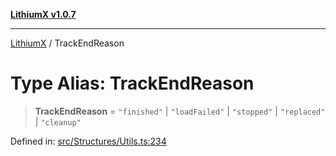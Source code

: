 [**LithiumX v1.0.7**](README.md)

***

[LithiumX](globals.md) / TrackEndReason

# Type Alias: TrackEndReason

> **TrackEndReason** = `"finished"` \| `"loadFailed"` \| `"stopped"` \| `"replaced"` \| `"cleanup"`

Defined in: [src/Structures/Utils.ts:234](https://github.com/anantix-network/LithiumX/blob/720bc1bb802e250a8740a01a0f217198cffacb28/src/Structures/Utils.ts#L234)
